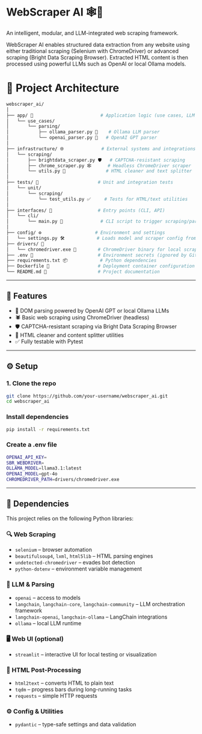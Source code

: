 # WebScraper AI 🕸️🤖

An intelligent, modular, and LLM-integrated web scraping framework.

WebScraper AI enables structured data extraction from any website using either traditional scraping (Selenium with ChromeDriver) or advanced scraping (Bright Data Scraping Browser). Extracted HTML content is then processed using powerful LLMs such as OpenAI or local Ollama models.


# 📂 Project Architecture
``` bash
webscraper_ai/
│
├── app/ 🧠                         # Application logic (use cases, LLM parsing)
│   └── use_cases/
│       └── parsing/
│           ├── ollama_parser.py 🦙    # Ollama LLM parser
│           └── openai_parser.py 💬   # OpenAI GPT parser
│
├── infrastructure/ 🌐              # External systems and integrations
│   └── scraping/
│       ├── brightdata_scraper.py 🛡️   # CAPTCHA-resistant scraping
│       ├── chrome_scraper.py 🕸️      # Headless ChromeDriver scraper
│       └── utils.py 🧹               # HTML cleaner and text splitter
│
├── tests/ 🧪                      # Unit and integration tests
│   └── unit/
│       └── scraping/
│           └── test_utils.py ✅     # Tests for HTML/text utilities
│
├── interfaces/ 🚀                 # Entry points (CLI, API)
│   └── cli/
│       └── main.py 🧾              # CLI script to trigger scraping/parsing
│
├── config/ ⚙️                    # Environment and settings
│   └── settings.py 🛠️            # Loads model and scraper config from .env
├── drivers/ 🧰
│   └── chromedriver.exe 🔧        # ChromeDriver binary for local scraping
├── .env 🔐                        # Environment secrets (ignored by Git)
├── requirements.txt 📦            # Python dependencies
├── Dockerfile 🐳                  # Deployment container configuration
└── README.md 📖                   # Project documentation


```


---

## 🚀 Features

- 🧠 DOM parsing powered by OpenAI GPT or local Ollama LLMs
- 🕷️ Basic web scraping using ChromeDriver (headless)
- 🛡️ CAPTCHA-resistant scraping via Bright Data Scraping Browser
- 🧹 HTML cleaner and content splitter utilities
- ✅ Fully testable with Pytest

---



## ⚙️ Setup

### 1. Clone the repo

```bash
git clone https://github.com/your-username/webscraper_ai.git
cd webscraper_ai
```

### Install dependencies
``` bash
pip install -r requirements.txt

```

### Create a .env file
``` bash
OPENAI_API_KEY=
SBR_WEBDRIVER=
OLLAMA_MODEL=llama3.1:latest
OPENAI_MODEL=gpt-4o
CHROMEDRIVER_PATH=drivers/chromedriver.exe

```

---

## 🧩 Dependencies

This project relies on the following Python libraries:

### 🔍 Web Scraping
- `selenium` – browser automation
- `beautifulsoup4`, `lxml`, `html5lib` – HTML parsing engines
- `undetected-chromedriver` – evades bot detection
- `python-dotenv` – environment variable management

### 🧠 LLM & Parsing
- `openai` – access to models
- `langchain`, `langchain-core`, `langchain-community` – LLM orchestration framework
- `langchain-openai`, `langchain-ollama` – LangChain integrations
- `ollama` – local LLM runtime

### 🖥️ Web UI (optional)
- `streamlit` – interactive UI for local testing or visualization

### 🧹 HTML Post-Processing
- `html2text` – converts HTML to plain text
- `tqdm` – progress bars during long-running tasks
- `requests` – simple HTTP requests

### ⚙️ Config & Utilities
- `pydantic` – type-safe settings and data validation


